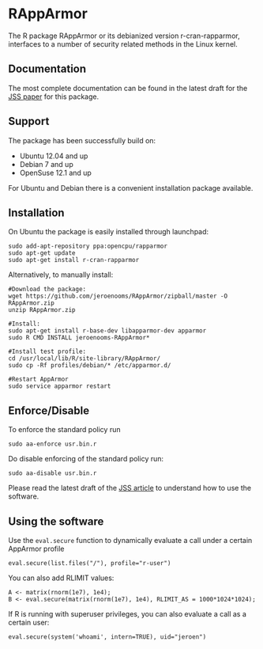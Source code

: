 RAppArmor
=========

The R package RAppArmor or its debianized version r-cran-rapparmor, interfaces to a number of security related 
methods in the Linux kernel. 

Documentation
-------------

The most complete documentation can be found in the latest draft for the [JSS paper](https://github.com/jeroenooms/RAppArmor/raw/master/paper/document.pdf) for this package.

Support
-------

The package has been successfully build on:

* Ubuntu 12.04 and up
* Debian 7 and up
* OpenSuse 12.1 and up

For Ubuntu and Debian there is a convenient installation package available. 

Installation
------------

On Ubuntu the package is easily installed through launchpad:

    sudo add-apt-repository ppa:opencpu/rapparmor
    sudo apt-get update
    sudo apt-get install r-cran-rapparmor


Alternatively, to manually install:

    #Download the package:
    wget https://github.com/jeroenooms/RAppArmor/zipball/master -O RAppArmor.zip
    unzip RAppArmor.zip
    
    #Install:
    sudo apt-get install r-base-dev libapparmor-dev apparmor
    sudo R CMD INSTALL jeroenooms-RAppArmor*
    
    #Install test profile:
    cd /usr/local/lib/R/site-library/RAppArmor/
    sudo cp -Rf profiles/debian/* /etc/apparmor.d/
    
    #Restart AppArmor
    sudo service apparmor restart


Enforce/Disable
---------------

To enforce the standard policy run

    sudo aa-enforce usr.bin.r
    
Do disable enforcing of the standard policy run:

    sudo aa-disable usr.bin.r

Please read the latest draft of the [JSS article](https://github.com/jeroenooms/RAppArmor/raw/master/paper/document.pdf)
to understand how to use the software. 


Using the software
------------------

Use the `eval.secure` function to dynamically evaluate a call under a certain AppArmor profile

    eval.secure(list.files("/"), profile="r-user")
    
You can also add RLIMIT values:

	A <- matrix(rnorm(1e7), 1e4);
    B <- eval.secure(matrix(rnorm(1e7), 1e4), RLIMIT_AS = 1000*1024*1024);
    
If R is running with superuser privileges, you can also evaluate a call as a certain user:

    eval.secure(system('whoami', intern=TRUE), uid="jeroen")
        

    
